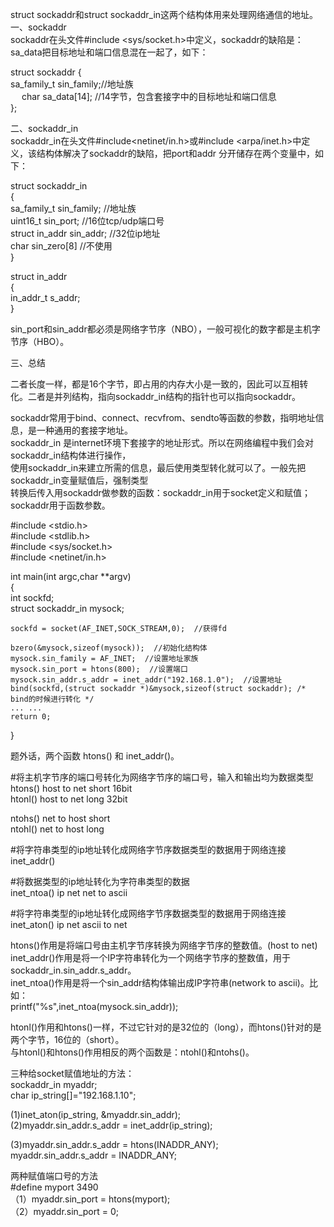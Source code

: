 struct sockaddr和struct sockaddr_in这两个结构体用来处理网络通信的地址。  
一、sockaddr  
sockaddr在头文件#include <sys/socket.h>中定义，sockaddr的缺陷是：sa_data把目标地址和端口信息混在一起了，如下：  
  
struct sockaddr {    
	sa_family_t sin_family;//地址族  
　  char sa_data[14]; //14字节，包含套接字中的目标地址和端口信息                 
};   
  
二、sockaddr_in  
sockaddr_in在头文件#include<netinet/in.h>或#include <arpa/inet.h>中定义，该结构体解决了sockaddr的缺陷，把port和addr 分开储存在两个变量中，如下：  
  
struct sockaddr_in  
{  
	sa_family_t     sin_family; //地址族  
	uint16_t        sin_port;   //16位tcp/udp端口号  
	struct in_addr  sin_addr;   //32位ip地址  
	char            sin_zero[8] //不使用  
}  
  
struct in_addr  
{  
	in_addr_t	s_addr;   
}  
  
sin_port和sin_addr都必须是网络字节序（NBO），一般可视化的数字都是主机字节序（HBO）。  
  
三、总结  
  
二者长度一样，都是16个字节，即占用的内存大小是一致的，因此可以互相转化。二者是并列结构，指向sockaddr_in结构的指针也可以指向sockaddr。  
  
sockaddr常用于bind、connect、recvfrom、sendto等函数的参数，指明地址信息，是一种通用的套接字地址。   
sockaddr_in 是internet环境下套接字的地址形式。所以在网络编程中我们会对sockaddr_in结构体进行操作，  
使用sockaddr_in来建立所需的信息，最后使用类型转化就可以了。一般先把sockaddr_in变量赋值后，强制类型  
转换后传入用sockaddr做参数的函数：sockaddr_in用于socket定义和赋值；sockaddr用于函数参数。  
  
#include <stdio.h>  
#include <stdlib.h>  
#include <sys/socket.h>  
#include <netinet/in.h>  
  
int main(int argc,char **argv)  
{  
	int sockfd;  
	struct sockaddr_in mysock;  
  
	sockfd = socket(AF_INET,SOCK_STREAM,0);  //获得fd  
  
	bzero(&mysock,sizeof(mysock));  //初始化结构体  
	mysock.sin_family = AF_INET;  //设置地址家族  
	mysock.sin_port = htons(800);  //设置端口  
	mysock.sin_addr.s_addr = inet_addr("192.168.1.0");  //设置地址  
	bind(sockfd,(struct sockaddr *)&mysock,sizeof(struct sockaddr); /* bind的时候进行转化 */  
	... ...  
	return 0;  
}  
  
题外话，两个函数 htons() 和 inet_addr()。  
  
#将主机字节序的端口号转化为网络字节序的端口号，输入和输出均为数据类型  
htons()   host to net short 16bit  
htonl()   host to net long  32bit  
  
ntohs()   net to host short   
ntohl()   net to host long  
  
  
#将字符串类型的ip地址转化成网络字节序数据类型的数据用于网络连接  
inet_addr()      
  
#将数据类型的ip地址转化为字符串类型的数据  
inet_ntoa()   ip net net to ascii  
  
#将字符串类型的ip地址转化成网络字节序数据类型的数据用于网络连接  
inet_aton()   ip net ascii to net  
  
htons()作用是将端口号由主机字节序转换为网络字节序的整数值。(host to net)  
inet_addr()作用是将一个IP字符串转化为一个网络字节序的整数值，用于sockaddr_in.sin_addr.s_addr。  
inet_ntoa()作用是将一个sin_addr结构体输出成IP字符串(network to ascii)。比如：  
printf("%s",inet_ntoa(mysock.sin_addr));  
  
htonl()作用和htons()一样，不过它针对的是32位的（long），而htons()针对的是两个字节，16位的（short）。  
与htonl()和htons()作用相反的两个函数是：ntohl()和ntohs()。  
  
三种给socket赋值地址的方法：  
sockaddr_in myaddr;  
char ip_string[]="192.168.1.10";  
  
(1)inet_aton(ip_string, &myaddr.sin_addr);  
(2)myaddr.sin_addr.s_addr = inet_addr(ip_string);  
  
(3)myaddr.sin_addr.s_addr = htons(INADDR_ANY);  
   myaddr.sin_addr.s_addr = INADDR_ANY;  
  
两种赋值端口号的方法  
#define   myport  3490  
（1）myaddr.sin_port = htons(myport);  
（2）myaddr.sin_port = 0;  
